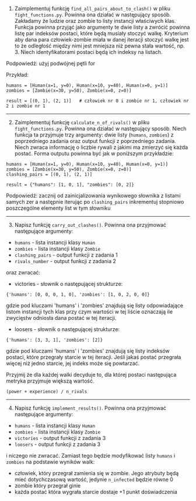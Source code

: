 1. Zaimplementuj funkcję `find_all_pairs_about_to_clash()` w pliku `fight_functions.py`. Powinna ona działać w następujący sposób. Zakładamy że ludzie oraz zombie to listy instancji właściwych klas. Funkcja powinna przyjąć jako argumenty te dwie listy a zwrócić powinna listę par indeksów postaci, które będą musiały stoczyć walkę. Kryterium aby dana para człowiek-zombie miała w danej iteracji stoczyć walkę jest to że odległość między nimi jest mniejsza niż pewna stała wartość, np. 3. Niech identyfikatorami postaci będą ich indeksy na listach.

Podpowiedź: użyj podwójnej pętli for

Przykład:
```
humans = [Human(x=1, y=0), Human(x=10, y=40), Human(x=0, y=1)]
zombies = [Zombie(x=30, y=50), Zombie(x=0, z=0)]

result = [(0, 1), (2, 1)]   # człowiek nr 0 i zombie nr 1, człowiek nr 2 i zombie nr 1
```

---
2. Zaimplementuj funkcję `calculate_n_of_rivals()` w pliku `fight_functions.py`. Powinna ona działać w następujący sposób. Niech funkcja ta przyjmuje trzy argumenty: dwie listy (`humans`, `zombies`) z poprzedniego zadania oraz output funkcji z poprzedniego zadania. Niech zwraca informację o liczbie rywali z jakimi ma zmierzyć się każda postać. Forma outputu powinna być jak w poniższym przykładzie:

```
humans = [Human(x=1, y=0), Human(x=10, y=40), Human(x=0, y=1)]
zombies = [Zombie(x=30, y=50), Zombie(x=0, z=0)]
clashing_pairs = [(0, 1), (2, 1)]

result = {"humans": [1, 0, 1], "zombies": [0, 2]}
```

Podpowiedź: zacznij od zainicjalizowania wynikowego słownika z listami samych zer a następnie iterując po `clashing_pairs` inkrementuj stopniowo poszczególne elementy list w tym słowniku


---
3. Napisz funkcję `carry_out_clashes()`. Powinna ona przyjmować następujące argumenty:
- `humans`  - lista instancji klasy `Human`
- `zombies` - lista instancji klasy `Zombie`
- `clashing_pairs` - output funkcji z zadania 1
- `rivals_number` - output funkcji z zadania 2

oraz zwracać:
- victories - słownik o następującej strukturze:
```
{'humans': [0, 0, 0, 1, 0], 'zombies': [1, 0, 2, 0, 0]}
```
gdzie pod kluczami 'humans' i 'zombies' znajdują się listy odpowiadające listom instancji tych klas przy czym wartości w tej liście oznaczają ile zwycięstw odniosła dana postać w tej iteracji.

- loosers - słownik o następującej strukturze:
```
{'humans': [3, 3, 1], 'zombies': [2]}
```
gdzie pod kluczami 'humans' i 'zombies' znajdują się listy indeksów postaci, które przegrały starcie w tej iteracji. Jeśli jakaś postać przegrała więcej niż jedno starcie, jej indeks może się powtarzać.

Przyjmij że dla każdej walki decyduje to, dla której postaci następująca metryka przyjmuje większą wartość.

```
(power + experience) / n_rivals
```

---
4. Napisz funkcję `implement_results()`. Powinna ona przyjmować następujące argumenty:
- `humans`  - lista instancji klasy `Human`
- `zombies` - lista instancji klasy `Zombie`
- `victories` - output funkcji z zadania 3
- `loosers` - output funkcji z zadania 3

i niczego nie zwracać. Zamiast tego będzie modyfikować listy `humans` i `zombies` na podstawie wyników walk:
- człowiek, który przegrał zamienia się w zombie. Jego atrybuty będą mieć dotychczasową wartość, jedynie `n_infected` będzie równe 0 
- zombie który przegrał ginie
- każda postać która wygrała starcie dostaje +1 punkt doświadczenia
